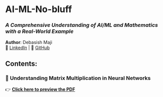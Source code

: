 # AI-ML-No-bluff

### *A Comprehensive Understanding of AI/ML and Mathematics with a Real-World Example*  
**Author**: Debasish Maji  
🔗 [LinkedIn](https://www.linkedin.com/in/debasish-maji-88170a96/) | 🔗 [GitHub](https://github.com/DebasishMaji)

## Contents:

### 📌 **Understanding Matrix Multiplication in Neural Networks**
👉 **[Click here to preview the PDF](https://github.com/DebasishMaji/AI-ML-No-bluff/blob/main/Understanding%20Matrix%20Multiplication%20in%20Neural%20Network%20.pdf)**
